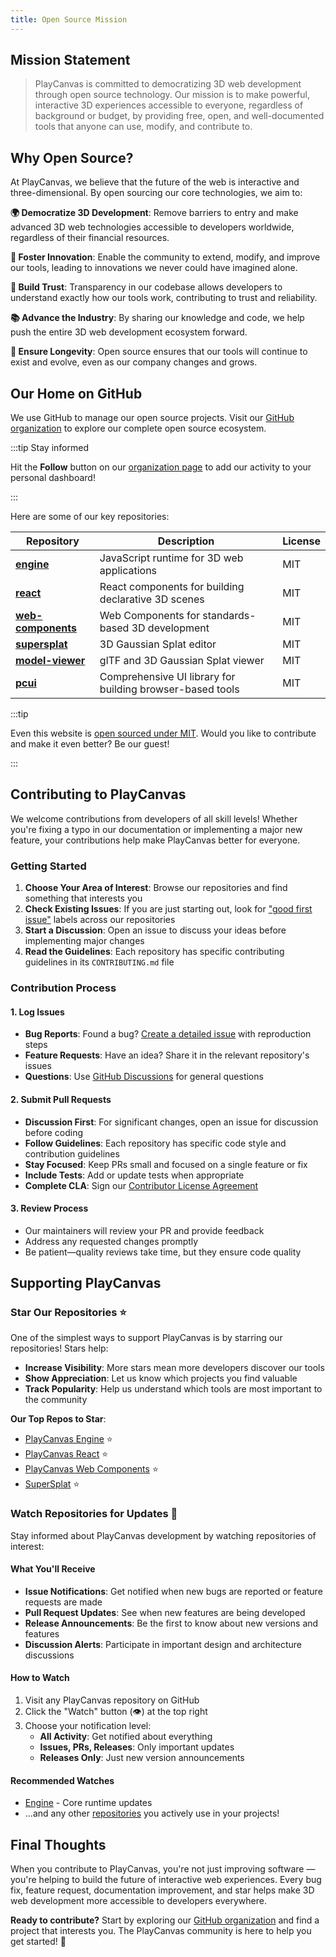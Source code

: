 ```yaml
---
title: Open Source Mission
---
```


## Mission Statement

> PlayCanvas is committed to democratizing 3D web development through open source technology. Our mission is to make powerful, interactive 3D experiences accessible to everyone, regardless of background or budget, by providing free, open, and well-documented tools that anyone can use, modify, and contribute to.

## Why Open Source?

At PlayCanvas, we believe that the future of the web is interactive and three-dimensional. By open sourcing our core technologies, we aim to:

**🌍 Democratize 3D Development**: Remove barriers to entry and make advanced 3D web technologies accessible to developers worldwide, regardless of their financial resources.

**🔧 Foster Innovation**: Enable the community to extend, modify, and improve our tools, leading to innovations we never could have imagined alone.

**🤝 Build Trust**: Transparency in our codebase allows developers to understand exactly how our tools work, contributing to trust and reliability.

**📚 Advance the Industry**: By sharing our knowledge and code, we help push the entire 3D web development ecosystem forward.

**🌱 Ensure Longevity**: Open source ensures that our tools will continue to exist and evolve, even as our company changes and grows.

## Our Home on GitHub

We use GitHub to manage our open source projects. Visit our [GitHub organization](https://github.com/playcanvas) to explore our complete open source ecosystem.

:::tip Stay informed

Hit the **Follow** button on our [organization page](https://github.com/playcanvas) to add our activity to your personal dashboard!

:::

Here are some of our key repositories:

| Repository | Description | License |
| ---------- | ----------- | ------- |
| [**engine**](https://github.com/playcanvas/engine) | JavaScript runtime for 3D web applications | MIT |
| [**react**](https://github.com/playcanvas/react) | React components for building declarative 3D scenes | MIT |
| [**web-components**](https://github.com/playcanvas/web-components) | Web Components for standards-based 3D development | MIT |
| [**supersplat**](https://github.com/playcanvas/supersplat) | 3D Gaussian Splat editor | MIT |
| [**model-viewer**](https://github.com/playcanvas/model-viewer) | glTF and 3D Gaussian Splat viewer | MIT |
| [**pcui**](https://github.com/playcanvas/pcui) | Comprehensive UI library for building browser-based tools | MIT |

:::tip

Even this website is [open sourced under MIT](https://github.com/playcanvas/developer-site). Would you like to contribute and make it even better? Be our guest!

:::

## Contributing to PlayCanvas

We welcome contributions from developers of all skill levels! Whether you're fixing a typo in our documentation or implementing a major new feature, your contributions help make PlayCanvas better for everyone.

### Getting Started

1. **Choose Your Area of Interest**: Browse our repositories and find something that interests you
2. **Check Existing Issues**: If you are just starting out, look for ["good first issue"](https://github.com/search?q=org%3Aplaycanvas+label%3A%22good+first+issue%22&type=issues) labels across our repositories
3. **Start a Discussion**: Open an issue to discuss your ideas before implementing major changes
4. **Read the Guidelines**: Each repository has specific contributing guidelines in its `CONTRIBUTING.md` file

### Contribution Process

#### 1. **Log Issues**

- **Bug Reports**: Found a bug? [Create a detailed issue](https://github.com/playcanvas/engine/issues/new) with reproduction steps
- **Feature Requests**: Have an idea? Share it in the relevant repository's issues
- **Questions**: Use [GitHub Discussions](https://github.com/playcanvas/engine/discussions) for general questions

#### 2. **Submit Pull Requests**

- **Discussion First**: For significant changes, open an issue for discussion before coding
- **Follow Guidelines**: Each repository has specific code style and contribution guidelines
- **Stay Focused**: Keep PRs small and focused on a single feature or fix
- **Include Tests**: Add or update tests when appropriate
- **Complete CLA**: Sign our [Contributor License Agreement](https://docs.google.com/a/playcanvas.com/forms/d/1Ih69zQfJG-QDLIEpHr6CsaAs6fPORNOVnMv5nuo0cjk/viewform)

#### 3. **Review Process**

- Our maintainers will review your PR and provide feedback
- Address any requested changes promptly
- Be patient—quality reviews take time, but they ensure code quality

## Supporting PlayCanvas

### Star Our Repositories ⭐

One of the simplest ways to support PlayCanvas is by starring our repositories! Stars help:

- **Increase Visibility**: More stars mean more developers discover our tools
- **Show Appreciation**: Let us know which projects you find valuable
- **Track Popularity**: Help us understand which tools are most important to the community

**Our Top Repos to Star**:

- [PlayCanvas Engine](https://github.com/playcanvas/engine) ⭐
- [PlayCanvas React](https://github.com/playcanvas/react) ⭐
- [PlayCanvas Web Components](https://github.com/playcanvas/web-components) ⭐
- [SuperSplat](https://github.com/playcanvas/supersplat) ⭐

### Watch Repositories for Updates 👀

Stay informed about PlayCanvas development by watching repositories of interest:

#### What You'll Receive

- **Issue Notifications**: Get notified when new bugs are reported or feature requests are made
- **Pull Request Updates**: See when new features are being developed
- **Release Announcements**: Be the first to know about new versions and features
- **Discussion Alerts**: Participate in important design and architecture discussions

#### How to Watch

1. Visit any PlayCanvas repository on GitHub
2. Click the "Watch" button (👁️) at the top right
3. Choose your notification level:
   - **All Activity**: Get notified about everything
   - **Issues, PRs, Releases**: Only important updates
   - **Releases Only**: Just new version announcements

#### Recommended Watches

- [Engine](https://github.com/playcanvas/engine/subscription) - Core runtime updates
- ...and any other [repositories](https://github.com/playcanvas) you actively use in your projects!

## Final Thoughts

When you contribute to PlayCanvas, you're not just improving software — you're helping to build the future of interactive web experiences. Every bug fix, feature request, documentation improvement, and star helps make 3D web development more accessible to developers everywhere.

**Ready to contribute?** Start by exploring our [GitHub organization](https://github.com/playcanvas) and find a project that interests you. The PlayCanvas community is here to help you get started! 🙌
